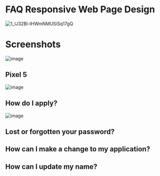# FAQ Responsive Web Page Design

![1_lJ32Bl-lHWmNMUSiSq17gQ](https://user-images.githubusercontent.com/72864817/171863780-16f7afb7-32a5-4547-a427-23c8a8ed0524.png)

# Screenshots

![image](https://user-images.githubusercontent.com/72864817/174757854-af37d2ad-e85f-41bb-bcae-04220289f83a.png)

## Pixel 5

![image](https://user-images.githubusercontent.com/72864817/174758271-07b0166f-70db-4e3b-b2de-d08a5dc980d5.png)

## How do I apply?

![image](https://user-images.githubusercontent.com/72864817/174758403-b390a168-0f0f-469d-9896-b39a78f3a49b.png)

## Lost or forgotten your password?



## How can I make a change to my application?



## How can I update my name?



